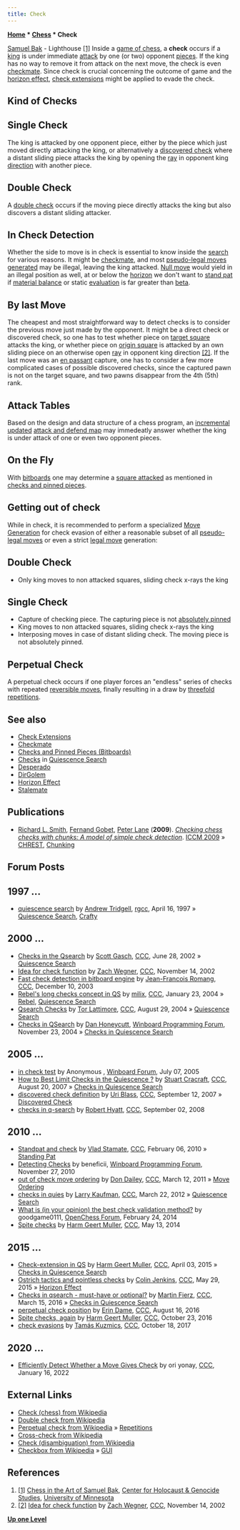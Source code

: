 ```yaml
---
title: Check
---
```

**[Home](Home "Home") * [Chess](Chess "Chess") * Check**

[](http://chgs.elevator.umn.edu/asset/viewAsset/57f3b6787d58ae5f74bf8ba9#57f3b6d77d58ae5574bf8bb9) [Samuel Bak](Category:Samuel_Bak "Category:Samuel Bak") - Lighthouse <a id="cite-note-1" href="#cite-ref-1">[1]</a>
Inside a [game of chess](Chess_Game "Chess Game"), a **check** occurs if a [king](King "King") is under immediate [attack](Attacks "Attacks") by one (or two) opponent [pieces](Pieces "Pieces"). If the king has no way to remove it from attack on the next move, the check is even [checkmate](Checkmate "Checkmate"). Since check is crucial concerning the outcome of game and the [horizon effect](Horizon_Effect "Horizon Effect"), [check extensions](Check_Extensions "Check Extensions") might be applied to evade the check.

## Kind of Checks

## Single Check

The king is attacked by one opponent piece, either by the piece which just moved directly attacking the king, or alternatively a [discovered check](Discovered_Check "Discovered Check") where a distant sliding piece attacks the king by opening the [ray](Rays "Rays") in opponent king [direction](Direction "Direction") with another piece.

## Double Check

A [double check](Double_Check "Double Check") occurs if the moving piece directly attacks the king but also discovers a distant sliding attacker.

## In Check Detection

Whether the side to move is in check is essential to know inside the [search](Search "Search") for various reasons. It might be [checkmate](Checkmate "Checkmate"), and most [pseudo-legal moves](Pseudo-Legal_Move "Pseudo-Legal Move") [generated](Move_Generation "Move Generation") may be illegal, leaving the king attacked. [Null move](Null_Move "Null Move") would yield in an illegal position as well, at or below the [horizon](Horizon_Node "Horizon Node") we don't want to [stand pat](Quiescence_Search#StandPat "Quiescence Search") if [material balance](Material "Material") or static [evaluation](Evaluation "Evaluation") is far greater than [beta](Beta "Beta").

## By last Move

The cheapest and most straightforward way to detect checks is to consider the previous move just made by the opponent. It might be a direct check or discovered check, so one has to test whether piece on [target square](Target_Square "Target Square") attacks the king, or whether piece on [origin square](Origin_Square "Origin Square") is attacked by an own sliding piece on an otherwise open [ray](Rays "Rays") in opponent king direction <a id="cite-note-2" href="#cite-ref-2">[2]</a>. If the last move was an [en passant](En_passant "En passant") capture, one has to consider a few more complicated cases of possible discovered checks, since the captured pawn is not on the target square, and two pawns disappear from the 4th (5th) rank.

## Attack Tables

Based on the design and data structure of a chess program, an [incremental updated](Incremental_Updates "Incremental Updates") [attack and defend map](Attack_and_Defend_Maps "Attack and Defend Maps") may immedeatly answer whether the king is under attack of one or even two opponent pieces.

## On the Fly

With [bitboards](Bitboards "Bitboards") one may determine a [square attacked](Square_Attacked_By#AnyAttackBySide "Square Attacked By") as mentioned in [checks and pinned pieces](</Checks_and_Pinned_Pieces_(Bitboards)> "Checks and Pinned Pieces (Bitboards)").

## Getting out of check

While in check, it is recommended to perform a specialized [Move Generation](Move_Generation "Move Generation") for check evasion of either a reasonable subset of all [pseudo-legal moves](Pseudo-Legal_Move "Pseudo-Legal Move") or even a strict [legal move](Legal_Move "Legal Move") generation:

## Double Check

- Only king moves to non attacked squares, sliding check x-rays the king

## Single Check

- Capture of checking piece. The capturing piece is not [absolutely pinned](Pin#AbsolutePin "Pin")
- King moves to non attacked squares, sliding check x-rays the king
- Interposing moves in case of distant sliding check. The moving piece is not absolutely pinned.

## Perpetual Check

A perpetual check occurs if one player forces an "endless" series of checks with repeated [reversible moves](Reversible_Moves "Reversible Moves"), finally resulting in a draw by [threefold repetitions](Repetitions "Repetitions").

## See also

- [Check Extensions](Check_Extensions "Check Extensions")
- [Checkmate](Checkmate "Checkmate")
- [Checks and Pinned Pieces (Bitboards)](</Checks_and_Pinned_Pieces_(Bitboards)> "Checks and Pinned Pieces (Bitboards)")
- [Checks](Quiescence_Search#Checks "Quiescence Search") in [Quiescence Search](Quiescence_Search "Quiescence Search")
- [Desperado](Stalemate#Desperado "Stalemate")
- [DirGolem](DirGolem "DirGolem")
- [Horizon Effect](Horizon_Effect "Horizon Effect")
- [Stalemate](Stalemate "Stalemate")

## Publications

- [Richard L. Smith](index.php?title=Richard_L._Smith&action=edit&redlink=1 "Richard L. Smith (page does not exist)"), [Fernand Gobet](Fernand_Gobet "Fernand Gobet"), [Peter Lane](index.php?title=Peter_Lane&action=edit&redlink=1 "Peter Lane (page does not exist)") (**2009**). *[Checking chess checks with chunks: A model of simple check detection](http://bura.brunel.ac.uk/handle/2438/3503)*. [ICCM 2009](http://sideshow.psyc.bbk.ac.uk/rcooper/iccm2009/proceedings/) » [CHREST](CHREST "CHREST"), [Chunking](Chunking "Chunking")

## Forum Posts

## 1997 ...

- [quiescence search](https://groups.google.com/group/rec.games.chess.computer/browse_frm/thread/ca0300b50438a388) by [Andrew Tridgell](Andrew_Tridgell "Andrew Tridgell"), [rgcc](Computer_Chess_Forums "Computer Chess Forums"), April 16, 1997 » [Quiescence Search](Quiescence_Search "Quiescence Search"), [Crafty](Crafty "Crafty")

## 2000 ...

- [Checks in the Qsearch](https://www.stmintz.com/ccc/index.php?id=237893) by [Scott Gasch](Scott_Gasch "Scott Gasch"), [CCC](CCC "CCC"), June 28, 2002 » [Quiescence Search](Quiescence_Search "Quiescence Search")
- [Idea for check function](https://www.stmintz.com/ccc/index.php?id=265069) by [Zach Wegner](Zach_Wegner "Zach Wegner"), [CCC](CCC "CCC"), November 14, 2002
- [Fast check detection in bitboard engine](https://www.stmintz.com/ccc/index.php?id=334869) by [Jean-Francois Romang](Jean-Francois_Romang "Jean-Francois Romang"), [CCC](CCC "CCC"), December 10, 2003
- [Rebel's long checks concept in QS](https://www.stmintz.com/ccc/index.php?id=344282) by [milix](Anastasios_Milikas "Anastasios Milikas"), [CCC](CCC "CCC"), January 23, 2004 » [Rebel](Rebel "Rebel"), [Quiescence Search](Quiescence_Search "Quiescence Search")
- [Qsearch Checks](https://www.stmintz.com/ccc/index.php?id=385027) by [Tor Lattimore](Tor_Lattimore "Tor Lattimore"), [CCC](CCC "CCC"), August 29, 2004 » [Quiescence Search](Quiescence_Search "Quiescence Search")
- [Checks in QSearch](http://www.open-aurec.com/wbforum/viewtopic.php?f=4&t=702&p=2642) by [Dan Honeycutt](Dan_Honeycutt "Dan Honeycutt"), [Winboard Programming Forum](Computer_Chess_Forums "Computer Chess Forums"), November 23, 2004 » [Checks in Quiescence Search](Quiescence_Search#Checks "Quiescence Search")

## 2005 ...

- [in check test](http://www.open-aurec.com/wbforum/viewtopic.php?f=4&t=3034) by Anonymous , [Winboard Forum](Computer_Chess_Forums "Computer Chess Forums"), July 07, 2005
- [How to Best Limit Checks in the Quiescence ?](http://www.talkchess.com/forum/viewtopic.php?p=139285) by [Stuart Cracraft](Stuart_Cracraft "Stuart Cracraft"), [CCC](CCC "CCC"), August 20, 2007 » [Checks in Quiescence Search](Quiescence_Search#Checks "Quiescence Search")
- [discovered check definition](http://www.talkchess.com/forum/viewtopic.php?t=16414) by [Uri Blass](Uri_Blass "Uri Blass"), [CCC](CCC "CCC"), September 12, 2007 » [Discovered Check](Discovered_Check "Discovered Check")
- [checks in q-search](http://www.talkchess.com/forum/viewtopic.php?t=23447) by [Robert Hyatt](Robert_Hyatt "Robert Hyatt"), [CCC](CCC "CCC"), September 02, 2008

## 2010 ...

- [Standpat and check](http://www.talkchess.com/forum/viewtopic.php?t=32424) by [Vlad Stamate](Vlad_Stamate "Vlad Stamate"), [CCC](CCC "CCC"), February 06, 2010 » [Standing Pat](Quiescence_Search#StandPat "Quiescence Search")
- [Detecting Checks](http://www.open-aurec.com/wbforum/viewtopic.php?f=4&t=51343&sid=2384b91c58dc091e82cef3abd2a4f3f4) by beneficii, [Winboard Programming Forum](Computer_Chess_Forums "Computer Chess Forums"), November 27, 2010
- [out of check move ordering](http://www.talkchess.com/forum/viewtopic.php?t=38387) by [Don Dailey](Don_Dailey "Don Dailey"), [CCC](CCC "CCC"), March 12, 2011 » [Move Ordering](Move_Ordering "Move Ordering")
- [checks in quies](http://www.talkchess.com/forum/viewtopic.php?t=42971) by [Larry Kaufman](Larry_Kaufman "Larry Kaufman"), [CCC](CCC "CCC"), March 22, 2012 » [Quiescence Search](Quiescence_Search "Quiescence Search")
- [What is (in your opinion) the best check validation method?](http://www.open-chess.org/viewtopic.php?f=5&t=2599) by goodgame0111, [OpenChess Forum](Computer_Chess_Forums "Computer Chess Forums"), February 24, 2014
- [Spite checks](http://www.talkchess.com/forum/viewtopic.php?t=52309) by [Harm Geert Muller](Harm_Geert_Muller "Harm Geert Muller"), [CCC](CCC "CCC"), May 13, 2014

## 2015 ...

- [Check-extension in QS](http://www.talkchess.com/forum/viewtopic.php?t=55874) by [Harm Geert Muller](Harm_Geert_Muller "Harm Geert Muller"), [CCC](CCC "CCC"), April 03, 2015 » [Checks in Quiescence Search](Quiescence_Search#Checks "Quiescence Search")
- [Ostrich tactics and pointless checks](http://www.talkchess.com/forum/viewtopic.php?t=56517) by [Colin Jenkins](Colin_Jenkins "Colin Jenkins"), [CCC](CCC "CCC"), May 29, 2015 » [Horizon Effect](Horizon_Effect "Horizon Effect")
- [Checks in qsearch - must-have or optional?](http://www.talkchess.com/forum/viewtopic.php?t=59529) by [Martin Fierz](Martin_Fierz "Martin Fierz"), [CCC](CCC "CCC"), March 15, 2016 » [Checks in Quiescence Search](Quiescence_Search#Checks "Quiescence Search")
- [perpetual check position](http://www.talkchess.com/forum/viewtopic.php?t=61140) by [Erin Dame](Erin_Dame "Erin Dame"), [CCC](CCC "CCC"), August 16, 2016
- [Spite checks, again](http://www.talkchess.com/forum/viewtopic.php?t=61803) by [Harm Geert Muller](Harm_Geert_Muller "Harm Geert Muller"), [CCC](CCC "CCC"), October 23, 2016
- [check evasions](http://www.talkchess.com/forum3/viewtopic.php?f=7&t=65479) by [Tamás Kuzmics](Tam%C3%A1s_Kuzmics "Tamás Kuzmics"), [CCC](CCC "CCC"), October 18, 2017

## 2020 ...

- [Efficiently Detect Whether a Move Gives Check](https://www.talkchess.com/forum3/viewtopic.php?f=7&t=79128) by ori yonay, [CCC](CCC "CCC"), January 16, 2022

## External Links

- [Check (chess) from Wikipedia](https://en.wikipedia.org/wiki/Check_%28chess%29)
- [Double check from Wikipedia](https://en.wikipedia.org/wiki/Double_check)
- [Perpetual check from Wikipedia](https://en.wikipedia.org/wiki/Perpetual_check) » [Repetitions](Repetitions "Repetitions")
- [Cross-check from Wikipedia](https://en.wikipedia.org/wiki/Cross-check)
- [Check (disambiguation) from Wikipedia](https://en.wikipedia.org/wiki/Check)
- [Checkbox from Wikipedia](https://en.wikipedia.org/wiki/Checkbox) » [GUI](GUI "GUI")

## References

1. <a id="cite-ref-1" href="#cite-note-1">[1]</a> [Chess in the Art of Samuel Bak](http://chgs.elevator.umn.edu/asset/viewAsset/57f3b6787d58ae5f74bf8ba9#57f3b6d77d58ae5574bf8bb9), [Center for Holocaust & Genocide Studies](http://www.chgs.umn.edu/), [University of Minnesota](University_of_Minnesota "University of Minnesota")
1. <a id="cite-ref-2" href="#cite-note-2">[2]</a> [Idea for check function](https://www.stmintz.com/ccc/index.php?id=265069) by [Zach Wegner](Zach_Wegner "Zach Wegner"), [CCC](CCC "CCC"), November 14, 2002

**[Up one Level](Chess "Chess")**


